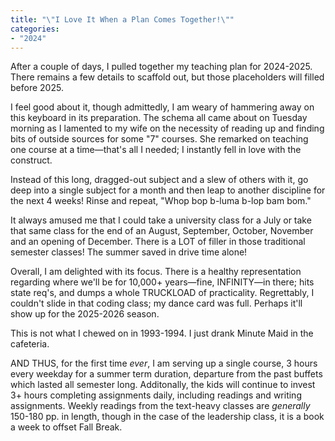 ```yaml
---
title: "\"I Love It When a Plan Comes Together!\""
categories:
- "2024"
---
```


After a couple of days, I pulled together my teaching plan for 2024-2025.  There remains a few details to scaffold out, but those placeholders will filled before 2025.

I feel good about it, though admittedly, I am weary of hammering away on this keyboard in its preparation.  The schema all came about on Tuesday morning as I lamented to my wife on the necessity of reading up and finding bits of outside sources for some "7" courses.  She remarked on teaching one course at a time—that's all I needed; I instantly fell in love with the construct.  

Instead of this long, dragged-out subject and a slew of others with it, go deep into a single subject for a month and then leap to another discipline for the next 4 weeks!  Rinse and repeat, "Whop bop b-luma b-lop bam bom."  

It always amused me that I could take a university class for a July or take that same class for the end of an August, September, October, November and an opening of December.  There is a LOT of filler in those traditional semester classes!  The summer saved in drive time alone!  

Overall, I am delighted with its focus.  There is a healthy representation regarding where we'll be for 10,000+ years—fine, INFINITY—in there; hits state req's, and dumps a whole TRUCKLOAD of practicality.  Regrettably, I couldn't slide in that coding class; my dance card was full.  Perhaps it'll show up for the 2025-2026 season.

This is not what I chewed on in 1993-1994.  I just drank Minute Maid in the cafeteria.

AND THUS, for the first time *ever*, I am serving up a single course, 3 hours every weekday for a summer term duration, departure from the past buffets which lasted all semester long.  Additonally, the kids will continue to invest 3+ hours completing assignments daily, including readings and writing assignments.  Weekly readings from the text-heavy classes are *generally* 150-180 pp. in length, though in the case of the leadership class, it is a book a week to offset Fall Break.